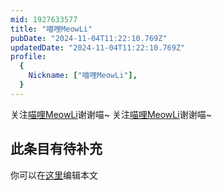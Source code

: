 ```yaml
---
mid: 1927633577
title: "喵哩MeowLi"
pubDate: "2024-11-04T11:22:10.769Z"
updatedDate: "2024-11-04T11:22:10.769Z"
profile:
  {
    Nickname: ["喵哩MeowLi"],
  }
---
```


关注[喵哩MeowLi](https://space.bilibili.com/1927633577)谢谢喵~ 关注[喵哩MeowLi](https://space.bilibili.com/1927633577)谢谢喵~

## 此条目有待补充
你可以在[这里](https://github.com/Yuhanawa/VTuber.ICU/edit/master/src/content/v/喵哩MeowLi/index.md)编辑本文
